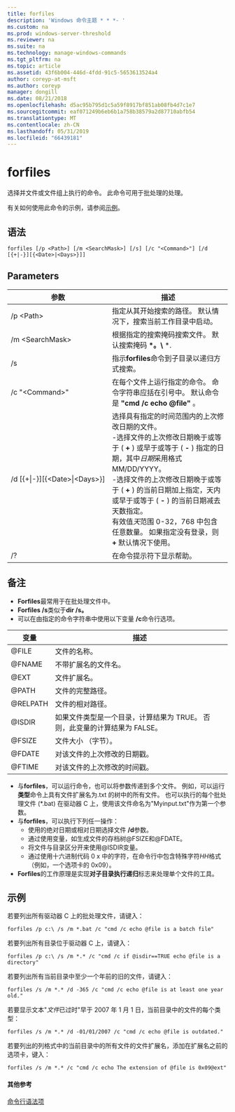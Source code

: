```yaml
---
title: forfiles
description: 'Windows 命令主题 * * *- '
ms.custom: na
ms.prod: windows-server-threshold
ms.reviewer: na
ms.suite: na
ms.technology: manage-windows-commands
ms.tgt_pltfrm: na
ms.topic: article
ms.assetid: 43f6b004-446d-4fdd-91c5-5653613524a4
author: coreyp-at-msft
ms.author: coreyp
manager: dongill
ms.date: 08/21/2018
ms.openlocfilehash: d5ac95b795d1c5a59f8917bf851ab08fb4d7c1e7
ms.sourcegitcommit: eaf071249b6eb6b1a758b38579a2d87710abfb54
ms.translationtype: MT
ms.contentlocale: zh-CN
ms.lasthandoff: 05/31/2019
ms.locfileid: "66439181"
---
```

# <a name="forfiles"></a>forfiles



选择并文件或文件组上执行的命令。 此命令可用于批处理的处理。

有关如何使用此命令的示例，请参阅[示例](#BKMK_examples)。

## <a name="syntax"></a>语法

```
forfiles [/p <Path>] [/m <SearchMask>] [/s] [/c "<Command>"] [/d [{+|-}][{<Date>|<Days>}]]
```


## <a name="parameters"></a>Parameters

|                     参数                      |                                                                                                                                                                                                                                                                                                    描述                                                                                                                                                                                                                                                                                                     |
|----------------------------------------------------|--------------------------------------------------------------------------------------------------------------------------------------------------------------------------------------------------------------------------------------------------------------------------------------------------------------------------------------------------------------------------------------------------------------------------------------------------------------------------------------------------------------------------------------------------------------------------------------------------------------------|
|                     /p \<Path>                     |                                                                                                                                                                                                                                                 指定从其开始搜索的路径。 默认情况下，搜索当前工作目录中启动。                                                                                                                                                                                                                                                  |
|                  /m \<SearchMask>                  |                                                                                                                                                                                                                                                           根据指定的搜索掩码搜索文件。 默认搜索掩码 **\*。\\** \*.                                                                                                                                                                                                                                                           |
|                         /s                         |                                                                                                                                                                                                                                                                   指示**forfiles**命令到子目录以递归方式搜索。                                                                                                                                                                                                                                                                    |
|                  /c "\<Command>"                   |                                                                                                                                                                                                                                  在每个文件上运行指定的命令。 命令字符串应括在引号中。 默认命令是 **"cmd /c echo @file"** 。                                                                                                                                                                                                                                   |
| /d&nbsp;[{+\|-}]&#8288;[{\<Date>\|&#8288;\<Days>}] | 选择具有指定的时间范围内的上次修改日期的文件。</br>-选择文件的上次修改日期晚于或等于 ( **+** ) 或早于或等于 ( **-** ) 指定的日期，其中*日期*采用格式 MM/DD/YYYY。</br>-选择文件的上次修改日期晚于或等于 ( **+** ) 的当前日期加上指定，天内或早于或等于 ( **-** ) 的当前日期减去天数指定。</br>有效值*天*范围 0-32，768 中包含任意数量。 如果指定没有登录，则 **+** 默认情况下使用。 |
|                         /?                         |                                                                                                                                                                                                                                                                                        在命令提示符下显示帮助。                                                                                                                                                                                                                                                                                        |

## <a name="remarks"></a>备注

-   **Forfiles**最常用于在批处理文件中。
-   **Forfiles /s**类似于**dir /s。**
-   可以在由指定的命令字符串中使用以下变量 **/c**命令行选项。  

|变量|描述|
|--------|-----------|
|@FILE|文件的名称。|
|@FNAME|不带扩展名的文件名。|
|@EXT|文件扩展名。|
|@PATH|文件的完整路径。|
|@RELPATH|文件的相对路径。|
|@ISDIR|如果文件类型是一个目录，计算结果为 TRUE。 否则，此变量的计算结果为 FALSE。|
|@FSIZE|文件大小 （字节）。|
|@FDATE|对该文件的上次修改的日期戳。|
|@FTIME|对该文件的上次修改的时间戳。|

-   与**forfiles**，可以运行命令，也可以将参数传递到多个文件。 例如，可以运行**类型**命令上具有文件扩展名为.txt 的树中的所有文件。 也可以执行的每个批处理文件 (*.bat) 在驱动器 C 上，使用该文件命名为"Myinput.txt"作为第一个参数。
-   与**forfiles**，可以执行下列任一操作：  
    -   使用的绝对日期或相对日期选择文件 **/d**参数。
    -   通过使用变量，如生成文件的存档树@FSIZE和@FDATE。
    -   将文件与目录区分开来使用@ISDIR变量。
    -   通过使用十六进制代码 0 x 中的字符，在命令行中包含特殊字符*HH*格式 （例如，一个选项卡的 0x09）。
-   **Forfiles**的工作原理是实现**对子目录执行递归**标志来处理单个文件的工具。

## <a name="BKMK_examples"></a>示例

若要列出所有驱动器 C 上的批处理文件，请键入：
```
forfiles /p c:\ /s /m *.bat /c "cmd /c echo @file is a batch file"
```
若要列出所有目录位于驱动器 C 上，请键入：
```
forfiles /p c:\ /s /m *.* /c "cmd /c if @isdir==TRUE echo @file is a directory"
```
若要列出所有当前目录中至少一个年前的旧的文件，请键入：
```
forfiles /s /m *.* /d -365 /c "cmd /c echo @file is at least one year old."
```
若要显示文本"*文件*已过时"早于 2007 年 1 月 1 日，当前目录中的文件的每个类型：
```
forfiles /s /m *.* /d -01/01/2007 /c "cmd /c echo @file is outdated." 
```
若要列出的列格式中的当前目录中的所有文件的文件扩展名，添加在扩展名之前的选项卡，键入：
```
forfiles /s /m *.* /c "cmd /c echo The extension of @file is 0x09@ext" 
```

#### <a name="additional-references"></a>其他参考

[命令行语法项](command-line-syntax-key.md)
